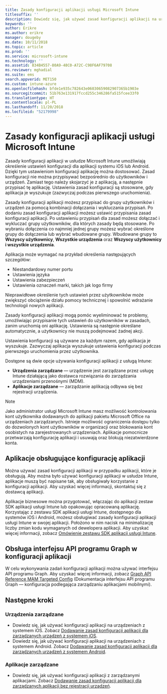 ```yaml
---
title: Zasady konfiguracji aplikacji usługi Microsoft Intune
titlesuffix: ''
description: Dowiedz się, jak używać zasad konfiguracji aplikacji na urządzeniach z systemem iOS lub Android w usłudze Microsoft Intune.
keywords: ''
author: Erikre
ms.author: erikre
manager: dougeby
ms.date: 10/11/2018
ms.topic: article
ms.prod: ''
ms.service: microsoft-intune
ms.technology: ''
ms.assetid: 834B4557-80A9-48C0-A72C-C98F6AF79708
ms.reviewer: mghadial
ms.suite: ems
search.appverid: MET150
ms.custom: intune-azure
ms.openlocfilehash: bfde1e935c782643e06030659082907365b1903e
ms.sourcegitcommit: 51b763e131917fccd255c346286fa515fcee33f0
ms.translationtype: HT
ms.contentlocale: pl-PL
ms.lasthandoff: 11/20/2018
ms.locfileid: "52179998"
---
```

# <a name="app-configuration-policies-for-microsoft-intune"></a>Zasady konfiguracji aplikacji usługi Microsoft Intune

Zasady konfiguracji aplikacji w usłudze Microsoft Intune umożliwiają określenie ustawień konfiguracji dla aplikacji systemu iOS lub Android. Dzięki tym ustawieniom konfiguracji aplikację można dostosować. Zasad konfiguracji nie można przypisywać bezpośrednio do użytkowników i urządzeń. Zamiast tego należy skojarzyć je z aplikacją, a następnie przypisać tę aplikację. Ustawienia zasad konfiguracji są stosowane, gdy aplikacja je wyszukuje (zazwyczaj podczas pierwszego uruchomienia).

Zasady konfiguracji aplikacji możesz przypisać do grupy użytkowników i urządzeń za pomocą kombinacji dołączania i wykluczania przypisań. Po dodaniu zasad konfiguracji aplikacji możesz ustawić przypisania zasad konfiguracji aplikacji. Po ustawieniu przypisań dla zasad możesz dołączać i wykluczać grupy użytkowników, dla których zasady będą stosowane. Po wybraniu dołączenia co najmniej jednej grupy możesz wybrać określone grupy do dołączenia lub wybrać wbudowane grupy. Wbudowane grupy to **Wszyscy użytkownicy**, **Wszystkie urządzenia** oraz **Wszyscy użytkownicy i wszystkie urządzenia**.

Aplikacja może wymagać na przykład określenia następujących szczegółów:

- Niestandardowy numer portu
- Ustawienia języka
- Ustawienia zabezpieczeń
- Ustawienia oznaczeń marki, takich jak logo firmy

Nieprawidłowe określenie tych ustawień przez użytkowników może zwiększyć obciążenie działu pomocy technicznej i spowolnić wdrażanie technologii nowych aplikacji.

Zasady konfiguracji aplikacji mogą pomóc wyeliminować te problemy, umożliwiając przypisanie tych ustawień do użytkowników w zasadach, zanim uruchomią oni aplikację. Ustawienia są następnie określane automatycznie, a użytkownicy nie muszą podejmować żadnej akcji.

Ustawienia konfiguracji są używane za każdym razem, gdy aplikacja je wyszukuje. Zazwyczaj aplikacja wyszukuje ustawienia konfiguracji podczas pierwszego uruchomienia przez użytkownika.

Dostępne są dwie opcje używania konfiguracji aplikacji z usługą Intune:
 - **Urządzenia zarządzane** — urządzenie jest zarządzane przez usługę Intune działającą jako dostawca rozwiązania do zarządzania urządzeniami przenośnymi (MDM).
 - **Aplikacje zarządzane** — zarządzanie aplikacją odbywa się bez rejestracji urządzenia.

> [!NOTE]
> Jako administrator usługi Microsoft Intune masz możliwość kontrolowania kont użytkownika dodawanych do aplikacji pakietu Microsoft Office na urządzeniach zarządzanych. Istnieje możliwość ograniczenia dostępu tylko do dozwolonych kont użytkowników w organizacji oraz blokowania kont osobistych na zarejestrowanych urządzeniach. Aplikacje pomocnicze przetwarzają konfigurację aplikacji i usuwają oraz blokują niezatwierdzone konta.

## <a name="apps-that-support-app-configuration"></a>Aplikacje obsługujące konfigurację aplikacji

Można używać zasad konfiguracji aplikacji w przypadku aplikacji, które je obsługują. Aby można było używać konfiguracji aplikacji w usłudze Intune, aplikacje muszą być napisane tak, aby obsługiwały korzystanie z konfiguracji aplikacji. Aby uzyskać więcej informacji, skontaktuj się z dostawcą aplikacji.

Aplikacje biznesowe można przygotować, włączając do aplikacji zestaw SDK aplikacji usługi Intune lub opakowując opracowaną aplikację. Korzystając z zestawu SDK aplikacji usługi Intune, dostępnego dla systemów iOS i Android, możesz obsługiwać zasady konfiguracji aplikacji usługi Intune w swojej aplikacji. Położono w nim nacisk na minimalizację liczby zmian kodu wymaganych od dewelopera aplikacji. Aby uzyskać więcej informacji, zobacz [Omówienie zestawu SDK aplikacji usługi Intune](app-sdk.md).

## <a name="graph-api-support-for-app-configuration"></a>Obsługa interfejsu API programu Graph w konfiguracji aplikacji

W celu wykonywania zadań konfiguracji aplikacji można używać interfejsu API programu Graph. Aby uzyskać więcej informacji, zobacz [Graph API Reference MAM Targeted Config](https://graph.microsoft.io/docs/api-reference/beta/api/intune_mam_targetedmanagedappconfiguration_create) (Dokumentacja interfejsu API programu Graph — konfiguracja podlegająca zarządzaniu aplikacjami mobilnymi).

## <a name="next-steps"></a>Następne kroki

### <a name="managed-devices"></a>Urządzenia zarządzane

 - Dowiedz się, jak używać konfiguracji aplikacji na urządzeniach z systemem iOS.  Zobacz [Dodawanie zasad konfiguracji aplikacji dla zarządzanych urządzeń z systemem iOS](app-configuration-policies-use-ios.md).
 - Dowiedz się, jak używać konfiguracji aplikacji na urządzeniach z systemem Android.  Zobacz [Dodawanie zasad konfiguracji aplikacji dla zarządzanych urządzeń z systemem Android](app-configuration-policies-use-android.md).

### <a name="managed-apps"></a>Aplikacje zarządzane

 - Dowiedz się, jak używać konfiguracji aplikacji z zarządzanymi aplikacjami. Zobacz [Dodawanie zasad konfiguracji aplikacji dla zarządzanych aplikacji bez rejestracji urządzeń](app-configuration-policies-managed-app.md).
